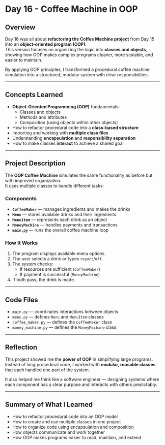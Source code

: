 # Day 16 - Coffee Machine in OOP

## Overview
Day 16 was all about **refactoring the Coffee Machine project** from Day 15 into an **object-oriented program (OOP)**.  
This version focuses on organizing the logic into **classes and objects**, showing how OOP makes complex programs cleaner, more scalable, and easier to maintain.

By applying OOP principles, I transformed a procedural coffee machine simulation into a structured, modular system with clear responsibilities.

---

## Concepts Learned
- **Object-Oriented Programming (OOP)** fundamentals:
  - Classes and objects  
  - Methods and attributes  
  - Composition (using objects within other objects)
- How to refactor procedural code into a **class-based structure**
- Importing and working with **multiple class files**
- Understanding **encapsulation** and **responsibility separation**
- How to make classes **interact** to achieve a shared goal

---

## Project Description
The **OOP Coffee Machine** simulates the same functionality as before but with improved organization.  
It uses multiple classes to handle different tasks:  

### Components
- **`CoffeeMaker`** — manages ingredients and makes the drinks  
- **`Menu`** — stores available drinks and their ingredients  
- **`MenuItem`** — represents each drink as an object  
- **`MoneyMachine`** — handles payments and transactions  
- **`main.py`** — runs the overall coffee machine loop  

### How It Works
1. The program displays available menu options.  
2. The user selects a drink or types `report`/`off`.  
3. The system checks:
   - If resources are sufficient (`CoffeeMaker`)  
   - If payment is successful (`MoneyMachine`)  
4. If both pass, the drink is made.  

---

## Code Files
- `main.py` — coordinates interactions between objects  
- `menu.py` — defines `Menu` and `MenuItem` classes  
- `coffee_maker.py` — defines the `CoffeeMaker` class  
- `money_machine.py` — defines the `MoneyMachine` class  

---

## Reflection
This project showed me the **power of OOP** in simplifying large programs.  
Instead of long procedural code, I worked with **modular, reusable classes** that each handled one part of the system.  

It also helped me think like a software engineer — designing systems where each component has a clear purpose and interacts with others predictably.

---

## Summary of What I Learned
- How to refactor procedural code into an OOP model  
- How to create and use multiple classes in one project  
- How to organize code using encapsulation and composition  
- How objects communicate and work together  
- How OOP makes programs easier to read, maintain, and extend
